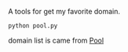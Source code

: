 A tools for get my favorite domain.

    python pool.py

domain list is came from 
[Pool]("http://www.pool.com/Downloads/PoolDeletingDomainsList.zip")

